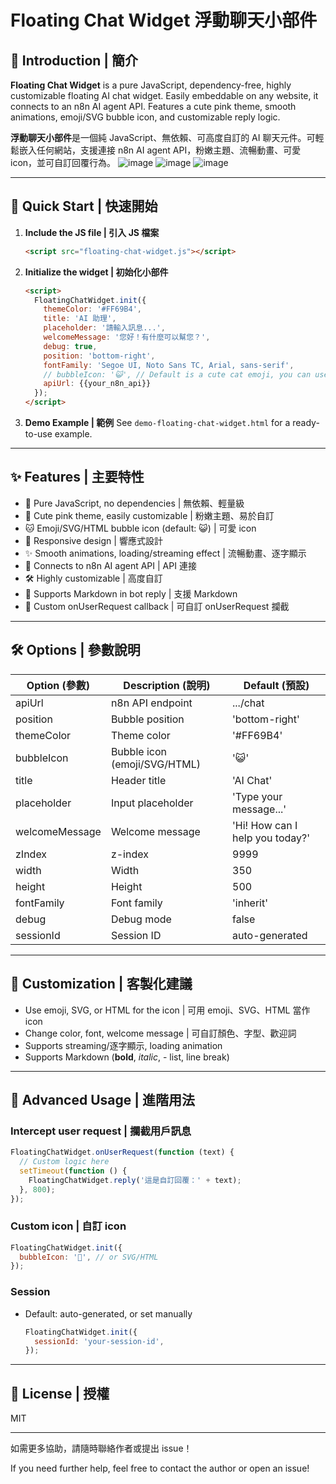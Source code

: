 # Floating Chat Widget 浮動聊天小部件

## 📝 Introduction | 簡介

**Floating Chat Widget** is a pure JavaScript, dependency-free, highly customizable floating AI chat widget. Easily embeddable on any website, it connects to an n8n AI agent API. Features a cute pink theme, smooth animations, emoji/SVG bubble icon, and customizable reply logic.

**浮動聊天小部件**是一個純 JavaScript、無依賴、可高度自訂的 AI 聊天元件。可輕鬆嵌入任何網站，支援連接 n8n AI agent API，粉嫩主題、流暢動畫、可愛 icon，並可自訂回覆行為。
![image](https://github.com/user-attachments/assets/d2695e54-b47a-4fcc-b2a5-756e1c120fc1)
![image](https://github.com/user-attachments/assets/870a0013-3ad1-4760-9a64-26800b2e5003)
![image](https://github.com/user-attachments/assets/58b3938d-0b25-44ad-82a4-894bcf03c1a5)


---

## 🚀 Quick Start | 快速開始

1. **Include the JS file | 引入 JS 檔案**
   ```html
   <script src="floating-chat-widget.js"></script>
   ```

2. **Initialize the widget | 初始化小部件**
   ```html
   <script>
     FloatingChatWidget.init({
       themeColor: '#FF69B4',
       title: 'AI 助理',
       placeholder: '請輸入訊息...',
       welcomeMessage: '您好！有什麼可以幫您？',
       debug: true,
       position: 'bottom-right',
       fontFamily: 'Segoe UI, Noto Sans TC, Arial, sans-serif',
       // bubbleIcon: '😺', // Default is a cute cat emoji, you can use SVG/HTML
       apiUrl: {{your_n8n_api}}
     });
   </script>
   ```

3. **Demo Example | 範例**
   See `demo-floating-chat-widget.html` for a ready-to-use example.

---

## ✨ Features | 主要特性

- 💬 Pure JavaScript, no dependencies | 無依賴、輕量級
- 🎨 Cute pink theme, easily customizable | 粉嫩主題、易於自訂
- 🐱 Emoji/SVG/HTML bubble icon (default: 😺) | 可愛 icon
- 📱 Responsive design | 響應式設計
- ✨ Smooth animations, loading/streaming effect | 流暢動畫、逐字顯示
- 🔗 Connects to n8n AI agent API | API 連接
- 🛠️ Highly customizable | 高度自訂
- 📝 Supports Markdown in bot reply | 支援 Markdown
- 🧩 Custom onUserRequest callback | 可自訂 onUserRequest 攔截

---

## 🛠️ Options | 參數說明

| Option (參數)   | Description (說明)                | Default (預設)      |
|-----------------|-----------------------------------|---------------------|
| apiUrl          | n8n API endpoint                  | .../chat            |
| position        | Bubble position                   | 'bottom-right'      |
| themeColor      | Theme color                       | '#FF69B4'           |
| bubbleIcon      | Bubble icon (emoji/SVG/HTML)      | '😺'                |
| title           | Header title                      | 'AI Chat'           |
| placeholder     | Input placeholder                 | 'Type your message...'|
| welcomeMessage  | Welcome message                   | 'Hi! How can I help you today?' |
| zIndex          | z-index                           | 9999                |
| width           | Width                             | 350                 |
| height          | Height                            | 500                 |
| fontFamily      | Font family                       | 'inherit'           |
| debug           | Debug mode                        | false               |
| sessionId       | Session ID                        | auto-generated      |

---

## 🎨 Customization | 客製化建議

- Use emoji, SVG, or HTML for the icon | 可用 emoji、SVG、HTML 當作 icon
- Change color, font, welcome message  | 可自訂顏色、字型、歡迎詞
- Supports streaming/逐字顯示, loading animation
- Supports Markdown (**bold**, *italic*, - list, line break)

---

## 🔬 Advanced Usage | 進階用法

### Intercept user request | 攔截用戶訊息
```js
FloatingChatWidget.onUserRequest(function (text) {
  // Custom logic here
  setTimeout(function () {
    FloatingChatWidget.reply('這是自訂回覆：' + text);
  }, 800);
});
```

### Custom icon | 自訂 icon
```js
FloatingChatWidget.init({
  bubbleIcon: '🤖', // or SVG/HTML
});
```

### Session
- Default: auto-generated, or set manually
  ```js
  FloatingChatWidget.init({
    sessionId: 'your-session-id',
  });
  ```

---

## 📄 License | 授權

MIT

---

如需更多協助，請隨時聯絡作者或提出 issue！

If you need further help, feel free to contact the author or open an issue! 
